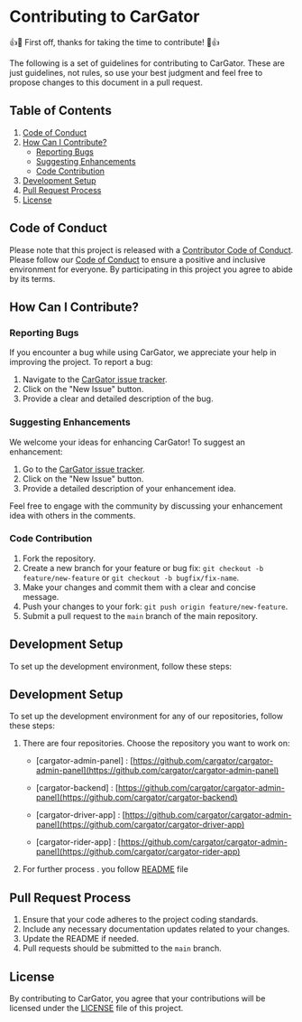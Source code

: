 # Contributing to CarGator

👍🎉 First off, thanks for taking the time to contribute! 🎉👍

The following is a set of guidelines for contributing to CarGator. These are just guidelines, not rules, so use your best judgment and feel free to propose changes to this document in a pull request.

## Table of Contents

1. [Code of Conduct](#code-of-conduct)
2. [How Can I Contribute?](#how-can-i-contribute)
    - [Reporting Bugs](#reporting-bugs)
    - [Suggesting Enhancements](#suggesting-enhancements)
    - [Code Contribution](#code-contribution)
3. [Development Setup](#development-setup)
4. [Pull Request Process](#pull-request-process)
5. [License](#license)

## Code of Conduct

Please note that this project is released with a [Contributor Code of Conduct](CODE_OF_CONDUCT.md). Please follow our [Code of Conduct](CODE_OF_CONDUCT.md) to ensure a positive and inclusive environment for everyone. By participating in this project you agree to abide by its terms.

## How Can I Contribute?

### Reporting Bugs

If you encounter a bug while using CarGator, we appreciate your help in improving the project. To report a bug:

1. Navigate to the [CarGator issue tracker](https://github.com/cargator/.github/issues).
2. Click on the "New Issue" button.
3. Provide a clear and detailed description of the bug.

### Suggesting Enhancements

We welcome your ideas for enhancing CarGator! To suggest an enhancement:

1. Go to the [CarGator issue tracker](https://github.com/cargator/.github/issues).
2. Click on the "New Issue" button.
3. Provide a detailed description of your enhancement idea.

Feel free to engage with the community by discussing your enhancement idea with others in the comments.

### Code Contribution

1. Fork the repository.
2. Create a new branch for your feature or bug fix: `git checkout -b feature/new-feature` or `git checkout -b bugfix/fix-name`.
3. Make your changes and commit them with a clear and concise message.
4. Push your changes to your fork: `git push origin feature/new-feature`.
5. Submit a pull request to the `main` branch of the main repository.

## Development Setup

To set up the development environment, follow these steps:

## Development Setup

To set up the development environment for any of our repositories, follow these steps:

1. There are four repositories. Choose the repository you want to work on:

   - [cargator-admin-panel] :  [https://github.com/cargator/cargator-admin-panel](https://github.com/cargator/cargator-admin-panel)

   - [cargator-backend] :      [https://github.com/cargator/cargator-admin-panel](https://github.com/cargator/cargator-backend)

   - [cargator-driver-app] :   [https://github.com/cargator/cargator-admin-panel](https://github.com/cargator/cargator-driver-app)

   - [cargator-rider-app] :    [https://github.com/cargator/cargator-admin-panel](https://github.com/cargator/cargator-rider-app)


2. For further process . you follow [README](README.md) file

## Pull Request Process

1. Ensure that your code adheres to the project coding standards.
2. Include any necessary documentation updates related to your changes.
3. Update the README if needed.
4. Pull requests should be submitted to the `main` branch.

## License

By contributing to CarGator, you agree that your contributions will be licensed under the [LICENSE](LICENSE) file of this project.
